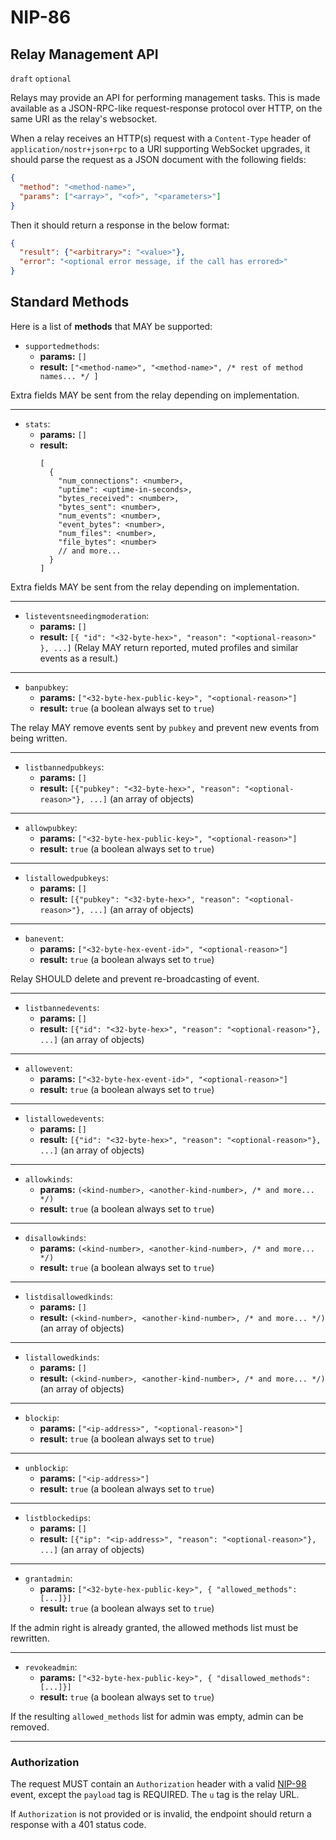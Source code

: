 NIP-86
======

Relay Management API
--------------------

`draft` `optional`

Relays may provide an API for performing management tasks. This is made available as a JSON-RPC-like request-response protocol over HTTP, on the same URI as the relay's websocket.

When a relay receives an HTTP(s) request with a `Content-Type` header of `application/nostr+json+rpc` to a URI supporting WebSocket upgrades, it should parse the request as a JSON document with the following fields:

```json
{
  "method": "<method-name>",
  "params": ["<array>", "<of>", "<parameters>"]
}
```

Then it should return a response in the below format:

```json
{
  "result": {"<arbitrary>": "<value>"},
  "error": "<optional error message, if the call has errored>"
}
```

## Standard Methods

Here is a list of **methods** that MAY be supported:

* `supportedmethods`: 
  - **params:** `[]`
  - **result:** `["<method-name>", "<method-name>", /* rest of method names... */ ]`

Extra fields MAY be sent from the relay depending on implementation.

---

* `stats`: 
  - **params:** `[]`
  - **result:**
    ```jsonc
    [
      {
        "num_connections": <number>,
        "uptime": <uptime-in-seconds>,
        "bytes_received": <number>,
        "bytes_sent": <number>,
        "num_events": <number>,
        "event_bytes": <number>,
        "num_files": <number>,
        "file_bytes": <number>
        // and more...
      }
    ]
    ```

Extra fields MAY be sent from the relay depending on implementation.

---

* `listeventsneedingmoderation`: 
  - **params:** `[]`
  - **result:** `[{ "id": "<32-byte-hex>", "reason": "<optional-reason>" }, ...]` (Relay MAY return reported, muted profiles and similar events as a result.)

---

* `banpubkey`: 
  - **params:** `["<32-byte-hex-public-key>", "<optional-reason>"]`
  - **result:** `true` (a boolean always set to `true`)

The relay MAY remove events sent by `pubkey` and prevent new events from being written.

---

* `listbannedpubkeys`: 
  - **params:** `[]`
  - **result:** `[{"pubkey": "<32-byte-hex>", "reason": "<optional-reason>"}, ...]` (an array of objects)

---

* `allowpubkey`: 
  - **params:** `["<32-byte-hex-public-key>", "<optional-reason>"]`
  - **result:** `true` (a boolean always set to `true`)

---

* `listallowedpubkeys`: 
  - **params:** `[]`
  - **result:** `[{"pubkey": "<32-byte-hex>", "reason": "<optional-reason>"}, ...]` (an array of objects)

---

* `banevent`: 
  - **params:** `["<32-byte-hex-event-id>", "<optional-reason>"]`
  - **result:** `true` (a boolean always set to `true`)

Relay SHOULD delete and prevent re-broadcasting of event.

---

* `listbannedevents`: 
  - **params:** `[]`
  - **result:** `[{"id": "<32-byte-hex>", "reason": "<optional-reason>"}, ...]` (an array of objects)

---

* `allowevent`: 
  - **params:** `["<32-byte-hex-event-id>", "<optional-reason>"]`
  - **result:** `true` (a boolean always set to `true`)

---

* `listallowedevents`: 
  - **params:** `[]`
  - **result:** `[{"id": "<32-byte-hex>", "reason": "<optional-reason>"}, ...]` (an array of objects)

---

* `allowkinds`: 
  - **params:** `(<kind-number>, <another-kind-number>, /* and more... */)`
  - **result:** `true` (a boolean always set to `true`)

---

* `disallowkinds`: 
  - **params:** `(<kind-number>, <another-kind-number>, /* and more... */)`
  - **result:** `true` (a boolean always set to `true`)

---

* `listdisallowedkinds`: 
  - **params:** `[]`
  - **result:** `(<kind-number>, <another-kind-number>, /* and more... */)` (an array of objects)

---

* `listallowedkinds`: 
  - **params:** `[]`
  - **result:** `(<kind-number>, <another-kind-number>, /* and more... */)` (an array of objects)

---

* `blockip`: 
  - **params:** `["<ip-address>", "<optional-reason>"]`
  - **result:** `true` (a boolean always set to `true`)

---

* `unblockip`: 
  - **params:** `["<ip-address>"]`
  - **result:** `true` (a boolean always set to `true`)

---

* `listblockedips`: 
  - **params:** `[]`
  - **result:** `[{"ip": "<ip-address>", "reason": "<optional-reason>"}, ...]` (an array of objects)

---

* `grantadmin`: 
  - **params:** `["<32-byte-hex-public-key>", { "allowed_methods": [...]}]`
  - **result:** `true` (a boolean always set to `true`)

If the admin right is already granted, the allowed methods list must be rewritten.

---

* `revokeadmin`: 
  - **params:** `["<32-byte-hex-public-key>", { "disallowed_methods": [...]}]`
  - **result:** `true` (a boolean always set to `true`)

If the resulting `allowed_methods` list for admin was empty, admin can be removed.

---

### Authorization

The request MUST contain an `Authorization` header with a valid [NIP-98](./98.md) event, except the `payload` tag is REQUIRED. The `u` tag is the relay URL.

If `Authorization` is not provided or is invalid, the endpoint should return a response with a 401 status code.
